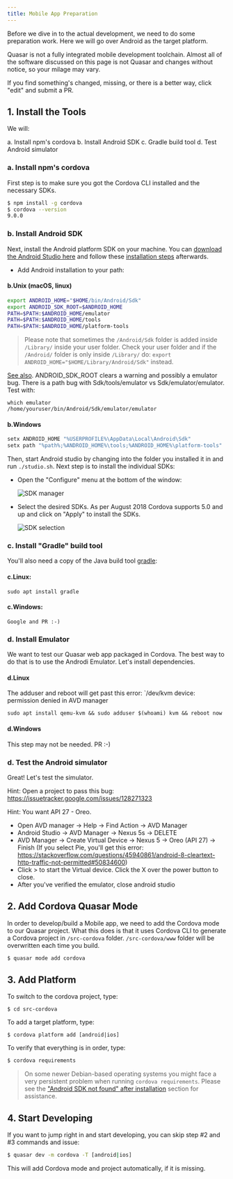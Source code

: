 ```yaml
---
title: Mobile App Preparation
---
```

Before we dive in to the actual development, we need to do some preparation work. Here we will go over Android as the target platform.

Quasar is not a fully integrated mobile development toolchain.  Almost all of the software discussed on this page is not Quasar and changes without notice, so your milage may vary.  

If you find something's changed, missing, or there is a better way, click "edit" and submit a PR.

## 1. Install the Tools

We will:

a. Install npm's cordova
b. Install Android SDK
c. Gradle build tool
d. Test Android simulator

### a. Install npm's cordova
First step is to make sure you got the Cordova CLI installed and the necessary SDKs.

```bash
$ npm install -g cordova
$ cordova --version
9.0.0
```

### b. Install Android SDK

Next, install the Android platform SDK on your machine. You can [download the Android Studio here](https://developer.android.com/studio/index.html) and follow these [installation steps](https://developer.android.com/studio/install.html) afterwards.

* Add Android installation to your path:

#### b.Unix (macOS, linux)

```bash
export ANDROID_HOME="$HOME/bin/Android/Sdk"
export ANDROID_SDK_ROOT=$ANDROID_HOME
PATH=$PATH:$ANDROID_HOME/emulator  
PATH=$PATH:$ANDROID_HOME/tools  
PATH=$PATH:$ANDROID_HOME/platform-tools
```

> Please note that sometimes the `/Android/Sdk` folder is added inside `/Library/` inside your user folder. Check your user folder and if the `/Android/` folder is only inside `/Library/` do: `export ANDROID_HOME="$HOME/Library/Android/Sdk"` instead.  

[See also](https://stackoverflow.com/a/51812999/1483977).  ANDROID_SDK_ROOT clears a warning and possibly a emulator bug.
There is a path bug with Sdk/tools/emulator vs Sdk/emulator/emulator.  Test with:

```
which emulator
/home/youruser/bin/Android/Sdk/emulator/emulator
```
#### b.Windows

```bash
setx ANDROID_HOME "%USERPROFILE%\AppData\Local\Android\Sdk"
setx path "%path%;%ANDROID_HOME%\tools;%ANDROID_HOME%\platform-tools"
```

Then, start Android studio by changing into the folder you installed it in and run `./studio.sh`. Next step is to install the individual SDKs:

* Open the "Configure" menu at the bottom of the window:

  ![SDK manager](https://cdn.quasar-framework.org/img/Android-Studio-SDK-Menu.png "SDK manager")

* Select the desired SDKs. As per August 2018 Cordova supports 5.0 and up and click on "Apply" to install the SDKs.

  ![SDK selection](https://cdn.quasar-framework.org/img/Android-Studio-SDK-selection.png "SDK selection")


### c. Install "Gradle" build tool
You'll also need a copy of the Java build tool [gradle](https://gradle.org/):

#### c.Linux:  

```
sudo apt install gradle
```

#### c.Windows: 

```
Google and PR :-)
```

### d. Install Emulator

We want to test our Quasar web app packaged in Cordova.  The best way to do that is to use the Androdi Emulator.  Let's install dependencies.

#### d.Linux

The adduser and reboot will get past this error: `/dev/kvm device: permission denied in AVD manager
```
sudo apt install qemu-kvm && sudo adduser $(whoami) kvm && reboot now
```

#### d.Windows

This step may not be needed.  PR :-)

### d. Test the Android simulator
Great!  Let's test the simulator.

Hint: Open a project to pass this bug:  https://issuetracker.google.com/issues/128271323

Hint: You want API 27 - Oreo.

- Open AVD manager -> Help -> Find Action -> AVD Manager
- Android Studio -> AVD Manager -> Nexus 5s -> DELETE
- AVD Manager -> Create Virtual Device -> Nexus 5 -> Oreo (API 27) -> Finish
  (If you select Pie, you'll get this error: https://stackoverflow.com/questions/45940861/android-8-cleartext-http-traffic-not-permitted#50834600)
- Click > to start the Virtual device.  Click the X over the power button to close.
- After you've verified the emulator, close android studio


## 2. Add Cordova Quasar Mode
In order to develop/build a Mobile app, we need to add the Cordova mode to our Quasar project. What this does is that it uses Cordova CLI to generate a Cordova project in `/src-cordova` folder. `/src-cordova/www` folder will be overwritten each time you build.

```bash
$ quasar mode add cordova
```

## 3. Add Platform
To switch to the cordova project, type:

```
$ cd src-cordova
```

To add a target platform, type:
```
$ cordova platform add [android|ios]
```

To verify that everything is in order, type:
```bash
$ cordova requirements
```

> On some newer Debian-based operating systems you might face a very persistent problem when running `cordova requirements`. Please see the ["Android SDK not found" after installation](/quasar-cli/developing-mobile-apps/troubleshooting-and-tips#Android-SDK-not-found-after-installation-of-the-SDK) section for assistance.

## 4. Start Developing
If you want to jump right in and start developing, you can skip step #2 and #3 commands and issue:

```bash
$ quasar dev -m cordova -T [android|ios]
```

This will add Cordova mode and project automatically, if it is missing.
